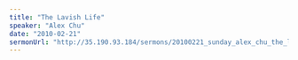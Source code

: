```yaml
---
title: "The Lavish Life"
speaker: "Alex Chu"
date: "2010-02-21"
sermonUrl: "http://35.190.93.184/sermons/20100221_sunday_alex_chu_the_lavish_life.mp3"
---
```

